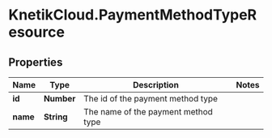 # KnetikCloud.PaymentMethodTypeResource

## Properties
Name | Type | Description | Notes
------------ | ------------- | ------------- | -------------
**id** | **Number** | The id of the payment method type | 
**name** | **String** | The name of the payment method type | 


